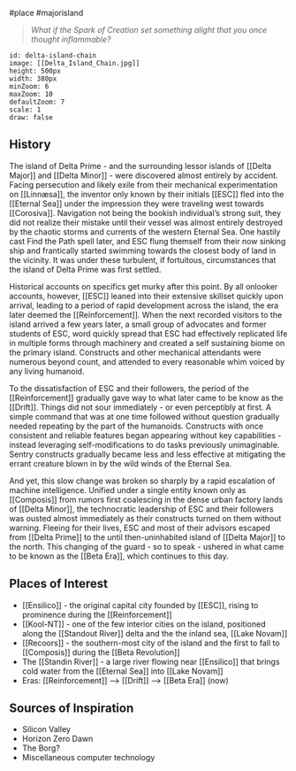 #place #majorisland
> _What if the Spark of Creation set something alight that you once thought inflammable?_

```leaflet
id: delta-island-chain
image: [[Delta_Island_Chain.jpg]]
height: 500px
width: 380px
minZoom: 6
maxZoom: 10
defaultZoom: 7
scale: 1
draw: false
```
## History
The island of Delta Prime - and the surrounding lessor islands of [[Delta Major]] and [[Delta Minor]] - were discovered almost entirely by accident. Facing persecution and likely exile from their mechanical experimentation on [[Linnæsa]], the inventor only known by their initials [[ESC]] fled into the [[Eternal Sea]] under the impression they were traveling west towards [[Corosiva]]. Navigation not being the bookish individual’s strong suit, they did not realize their mistake until their vessel was almost entirely destroyed by the chaotic storms and currents of the western Eternal Sea. One hastily cast Find the Path spell later, and ESC flung themself from their now sinking ship and frantically started swimming towards the closest body of land in the vicinity. It was under these turbulent, if fortuitous, circumstances that the island of Delta Prime was first settled.

Historical accounts on specifics get murky after this point. By all onlooker accounts, however, [[ESC]] leaned into their extensive skillset quickly upon arrival, leading to a period of rapid development across the island, the era later deemed the [[Reinforcement]]. When the next recorded visitors to the island arrived a few years later, a small group of advocates and former students of ESC, word quickly spread that ESC had effectively replicated life in multiple forms through machinery and created a self sustaining biome on the primary island. Constructs and other mechanical attendants were numerous beyond count, and attended to every reasonable whim voiced by any living humanoid.

To the dissatisfaction of ESC and their followers, the period of the [[Reinforcement]] gradually gave way to what later came to be know as the [[Drift]]. Things did not sour immediately - or even perceptibly at first. A simple command that was at one time followed without question gradually needed repeating by the part of the humanoids. Constructs with once consistent and reliable features began appearing without key capabilities - instead leveraging self-modifications to do tasks previously unimaginable. Sentry constructs gradually became less and less effective at mitigating the errant creature blown in by the wild winds of the Eternal Sea.

And yet, this slow change was broken so sharply by a rapid escalation of machine intelligence. Unified under a single entity known only as [[Composis]] from rumors first coalescing in the dense urban factory lands of [[Delta Minor]], the technocratic leadership of ESC and their followers was ousted almost immediately as their constructs turned on them without warning. Fleeing for their lives, ESC and most of their advisors escaped from [[Delta Prime]] to the until then-uninhabited  island of [[Delta Major]] to the north. This changing of the guard - so to speak - ushered in what came to be known as the [[Beta Era]], which continues to this day.

## Places of Interest
- [[Ensilico]] - the original capital city founded by [[ESC]], rising to prominence during the [[Reinforcement]]
- [[Kool-NT]] - one of the few interior cities on the island, positioned along the [[Standout River]] delta and the the inland sea, [[Lake Novam]] 
- [[Recoors]] - the southern-most city of the island and the first to fall to [[Composis]] during the [[Beta Revolution]]
- The [[Standin River]] - a large river flowing near [[Ensilico]] that brings cold water from the [[Eternal Sea]] into [[Lake Novam]]
- Eras: [[Reinforcement]] --> [[Drift]] --> [[Beta Era]] (now)

## Sources of Inspiration
- Silicon Valley
- Horizon Zero Dawn
- The Borg?
- Miscellaneous computer technology
